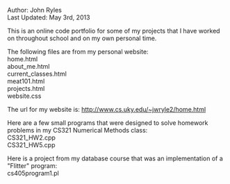 Author: John Ryles  
Last Updated: May 3rd, 2013  

This is an online code portfolio for some of my projects that
I have worked on throughout school and on my own personal 
time.
  
  
The following files are from my personal website:  
home.html  
about_me.html  
current_classes.html  
meat101.html  
projects.html  
website.css  
  
  
The url for my website is: http://www.cs.uky.edu/~jwryle2/home.html  
  
  
Here are a few small programs that were designed to solve
homework problems in my CS321 Numerical Methods class:  
CS321_HW2.cpp  
CS321_HW5.cpp  
  
  
Here is a project from my database course that was an implementation
of a "Flitter" program:  
cs405program1.pl
